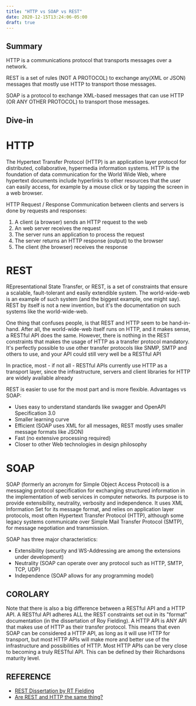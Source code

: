 ```yaml
---
title: "HTTP vs SOAP vs REST"
date: 2020-12-15T13:24:06-05:00
draft: true
---
```


## Summary

HTTP is a communications protocol that transports messages over a network.

REST is a set of rules (NOT A PROTOCOL) to exchange any(XML or JSON) messages that mostly use HTTP to transport those messages.

SOAP is a protocol to exchange XML-based messages that can use HTTP (OR ANY OTHER PROTOCOL) to transport those messages. 

## Dive-in

# HTTP
The Hypertext Transfer Protocol (HTTP) is an application layer protocol for distributed, collaborative, hypermedia information systems. HTTP is the foundation of data communication for the World Wide Web, where hypertext documents include hyperlinks to other resources that the user can easily access, for example by a mouse click or by tapping the screen in a web browser.

HTTP Request / Response
Communication between clients and servers is done by requests and responses:

1. A client (a browser) sends an HTTP request to the web
2. An web server receives the request
3. The server runs an application to process the request
4. The server returns an HTTP response (output) to the browser
5. The client (the browser) receives the response

# REST
REpresentational State Transfer, or REST, is a set of constraints that ensure a scalable, fault-tolerant and easily extendible system. The world-wide-web is an example of such system (and the biggest example, one might say). REST by itself is not a new invention, but it's the documentation on such systems like the world-wide-web.

One thing that confuses people, is that REST and HTTP seem to be hand-in-hand. After all, the world-wide-web itself runs on HTTP, and it makes sense, a RESTful API does the same. However, there is nothing in the REST constraints that makes the usage of HTTP as a transfer protocol mandatory. It's perfectly possible to use other transfer protocols like SNMP, SMTP and others to use, and your API could still very well be a RESTful API

In practice, most - if not all - RESTful APIs currently use HTTP as a transport layer, since the infrastructure, servers and client libraries for HTTP are widely available already

REST is easier to use for the most part and is more flexible. Advantages vs SOAP:

* Uses easy to understand standards like swagger and OpenAPI Specification 3.0
* Smaller learning curve
* Efficient (SOAP uses XML for all messages, REST mostly uses smaller message formats like JSON)
* Fast (no extensive processing required)
* Closer to other Web technologies in design philosophy


# SOAP
SOAP (formerly an acronym for Simple Object Access Protocol) is a messaging protocol specification for exchanging structured information in the implementation of web services in computer networks. Its purpose is to provide extensibility, neutrality, verbosity and independence. It uses XML Information Set for its message format, and relies on application layer protocols, most often Hypertext Transfer Protocol (HTTP), although some legacy systems communicate over Simple Mail Transfer Protocol (SMTP), for message negotiation and transmission.

SOAP has three major characteristics:

* Extensibility (security and WS-Addressing are among the extensions under development)
* Neutrality (SOAP can operate over any protocol such as HTTP, SMTP, TCP, UDP)
* Independence (SOAP allows for any programming model)


## COROLARY
Note that there is also a big difference between a RESTful API and a HTTP API. A RESTful API adheres ALL the REST constraints set out in its "format" documentation (in the dissertation of Roy Fielding). A HTTP API is ANY API that makes use of HTTP as their transfer protocol. This means that even SOAP can be considered a HTTP API, as long as it will use HTTP for transport, but most HTTP APIs will make more and better use of the infrastructure and possibilities of HTTP. Most HTTP APIs can be very close to becoming a truly RESTful API. This can be defined by their Richardsons maturity level.


## REFERENCE
* [REST Dissertation by RT Fielding](https://www.ics.uci.edu/~fielding/pubs/dissertation/abstract.htm)
* [Are REST and HTTP the same thing?](https://restcookbook.com/Miscellaneous/rest-and-http)